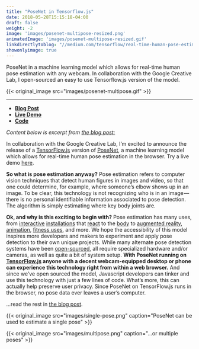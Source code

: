 ```yaml
---
title: "PoseNet in Tensorflow.js"
date: 2018-05-28T15:15:18-04:00
draft: false
weight: -2
image: 'images/posenet-multipose-resized.png'
animatedImage: 'images/posenet-multipose-resized.gif'
linkdirectlytoblog: "//medium.com/tensorflow/real-time-human-pose-estimation-in-the-browser-with-tensorflow-js-7dd0bc881cd5"
showonlyimage: true
---
```


PoseNet in a machine learning model which allows for real-time human pose estimation with any webcam.  In collaboration with the Google Creative Lab, I open-sourced an easy to use Tensorflow.js version of the model.

<!--more-->

{{< original_image src="images/posenet-multipose.gif" >}}

---

* **[Blog Post](https://medium.com/tensorflow/real-time-human-pose-estimation-in-the-browser-with-tensorflow-js-7dd0bc881cd5)**
* **[Live Demo](https://storage.googleapis.com/tfjs-models/demos/posenet/camera.html)**
* **[Code](https://github.com/tensorflow/tfjs-models/tree/master/posenet)**

*Content below is excerpt from [the blog post:](https://medium.com/tensorflow/real-time-human-pose-estimation-in-the-browser-with-tensorflow-js-7dd0bc881cd5)*

In collaboration with the Google Creative Lab, I’m excited to announce the release of a [TensorFlow.js](https://js.tensorflow.org/) version of [PoseNet](https://github.com/tensorflow/tfjs-models/tree/master/posenet), a machine learning model which allows for real-time human pose estimation in the browser. Try a live demo [here](https://js.tensorflow.org/).

**So what is pose estimation anyway?** Pose estimation refers to computer vision techniques that detect human figures in images and video, so that one could determine, for example, where someone’s elbow shows up in an image. To be clear, this technology is not recognizing who is in an image — there is no personal identifiable information associated to pose detection. The algorithm is simply estimating where key body joints are.

**Ok, and why is this exciting to begin with?** Pose estimation has many uses, from [interactive](https://vimeo.com/128375543) [installations](https://www.youtube.com/watch?v=I5__9hq-yas) that [react](https://vimeo.com/34824490) to the [body](https://vimeo.com/2892576) to [augmented reality](https://www.instagram.com/p/BbkKLiegrTR/), [animation](https://www.instagram.com/p/Bg1EgOihgyh/), [fitness uses](https://www.runnersneed.com/expert-advice/gear-guides/gait-analysis.html), and more. We hope the accessibility of this model inspires more developers and makers to experiment and apply pose detection to their own unique projects. While many alternate pose detection systems have been [open-sourced](https://github.com/CMU-Perceptual-Computing-Lab/openpose), all require specialized hardware and/or cameras, as well as quite a bit of system setup. **With PoseNet running on [TensorFlow.js](https://js.tensorflow.org/) anyone with a decent webcam-equipped desktop or phone can experience this technology right from within a web browser.** And since we’ve open sourced the model, Javascript developers can tinker and use this technology with just a few lines of code. What’s more, this can actually help preserve user privacy. Since PoseNet on TensorFlow.js runs in the browser, no pose data ever leaves a user’s computer.

...read the rest in [the blog post](https://medium.com/tensorflow/real-time-human-pose-estimation-in-the-browser-with-tensorflow-js-7dd0bc881cd5).


{{< original_image src="images/single-pose.png" caption="PoseNet can be used to estimate a single pose" >}}

{{< original_image src="images/multipose.png" caption="...or multiple poses" >}}

